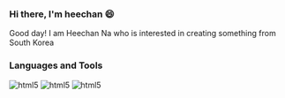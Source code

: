 ### Hi there, I'm heechan 😄
Good day! I am Heechan Na who is interested in creating something from South Korea

### Languages and Tools 
![html5](http://img.shields.io/badge/-html5-E34F26?style=flat-square&logo=html5)
![html5](http://img.shields.io/badge/-html5-E34F26?style=flat-square&logo=youtube)
![html5](http://img.shields.io/badge/-html5-E34F26?style=flat-square&logo=github)


<!--
**naheechan/naheechan** is a ✨ _special_ ✨ repository because its `README.md` (this file) appears on your GitHub profile.

Here are some ideas to get you started:

- 🔭 I’m currently working on ...
- 🌱 I’m currently learning ...
- 👯 I’m looking to collaborate on ...
- 🤔 I’m looking for help with ...
- 💬 Ask me about ...
- 📫 How to reach me: ...
- 😄 Pronouns: ...
- ⚡ Fun fact: ...
-->
